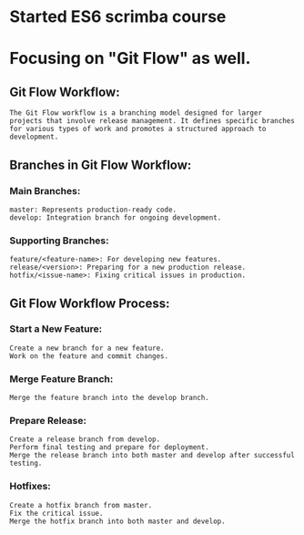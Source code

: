 # Started ES6 scrimba course

# Focusing on "Git Flow" as well.

## Git Flow Workflow:
    The Git Flow workflow is a branching model designed for larger projects that involve release management. It defines specific branches for various types of work and promotes a structured approach to development.

## Branches in Git Flow Workflow:

### Main Branches:
    master: Represents production-ready code.
    develop: Integration branch for ongoing development.
### Supporting Branches:
    feature/<feature-name>: For developing new features.
    release/<version>: Preparing for a new production release.
    hotfix/<issue-name>: Fixing critical issues in production.

## Git Flow Workflow Process:

### Start a New Feature:
    Create a new branch for a new feature.
    Work on the feature and commit changes.
### Merge Feature Branch:
    Merge the feature branch into the develop branch.
### Prepare Release:
    Create a release branch from develop.
    Perform final testing and prepare for deployment.
    Merge the release branch into both master and develop after successful testing.
### Hotfixes:
    Create a hotfix branch from master.
    Fix the critical issue.
    Merge the hotfix branch into both master and develop.